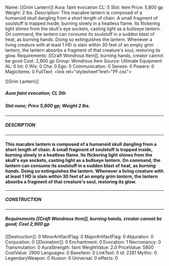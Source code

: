 Name: [[Grim Lantern]]
Aura: faint evocation
CL: 5
Slot: item
Price: 5,800 gp
Weight: 2 lbs.
Description: This macabre lantern is composed of a humanoid skull dangling from a short length of chain. A small fragment of soulstuff is trapped inside, burning slowly in a heatless flame. Its flickering light shines from the skull's eye sockets, casting light as a bullseye lantern. On command, the lantern can consume its soulstuff in a sudden blast of heat, as burning hands. Doing so extinguishes the lantern. Whenever a living creature with at least 1 HD is slain within 30 feet of an empty grim lantern, the lantern absorbs a fragment of that creature's soul, restoring its glow.
Requirements: [[Craft Wondrous Item]], burning hands, creator cannot be good
Cost: 2,900 gp
Group: Wondrous Item
Source: Ultimate Equipment
AL: 0
Int: 0
Wis: 0
Cha: 0
Ego: 0
Communication: 0
Senses: 0
Powers: 0
MagicItems: 0
FullText: <link rel="stylesheet"href="PF.css"><div class="heading"><p class="alignleft">[[Grim Lantern]]</p><div style="clear: both;"></div></div><div><h5><b>Aura </b>faint evocation; <b>CL </b>5th</h5><h5><b>Slot </b>none; <b>Price </b>5,800 gp; <b>Weight </b>2 lbs.</h5></div><hr/><div><h5><b>DESCRIPTION</b></h5></div><hr/><div><h4><p>This macabre lantern is composed of a humanoid skull dangling from a short length of chain. A small fragment of soulstuff is trapped inside, burning slowly in a heatless flame. Its flickering light shines from the skull's eye sockets, casting light as a bullseye lantern. On command, the lantern can consume its soulstuff in a sudden blast of heat, as <i>burning hands</i>. Doing so extinguishes the lantern. Whenever a living creature with at least 1 HD is slain within 30 feet of an empty <i>grim lantern</i>, the lantern absorbs a fragment of that creature's soul, restoring its glow.</p></h4></div><hr/><div><h5><b>CONSTRUCTION</b></h5></div><hr/><div><h5><b>Requirements </b>[[Craft Wondrous Item]], <i>burning hands</i>, creator cannot be good; <b>Cost </b>2,900 gp</h5></div>
[[Destruction]]: 0
MinorArtifactFlag: 0
MajorArtifactFlag: 0
Abjuration: 0
Conjuration: 0
[[Divination]]: 0
Enchantment: 0
Evocation: 1
Necromancy: 0
Transmutation: 0
AuraStrength: faint
WeightValue: 2.0
PriceValue: 5800
CostValue: 2900
Languages: 0
BaseItem: 0
LinkText: 0
id: 2281
Mythic: 0
LegendaryWeapon: 0
Illusion: 0
Universal: 0
effects: 0
